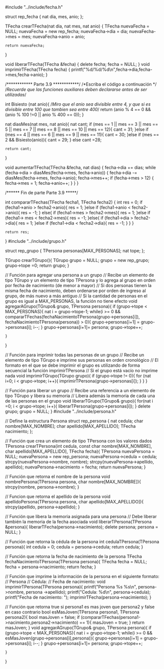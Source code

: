 #include "../include/fecha.h"

struct rep_fecha {
    nat dia, mes, anio;
};

TFecha crearTFecha(nat dia, nat mes, nat anio) {
    TFecha nuevaFecha = NULL;
    nuevaFecha = new rep_fecha;
    nuevaFecha->dia = dia;
    nuevaFecha->mes = mes;
    nuevaFecha->anio = anio;

    return nuevaFecha;
}

void liberarTFecha(TFecha &fecha) {
    delete fecha;
    fecha = NULL;
}
void imprimirTFecha(TFecha fecha) {
    printf("%d/%d/%d\n",fecha->dia,fecha->mes,fecha->anio);
}

/************ Parte 3.9 ************/
/*Escriba el código a continuación */
/*Recuerde que las funciones auxiliares
  deben declararse antes de ser utilizadas*/

int Bisiesto (nat anio){
    /*Miro que el anio sea divisible entre 4,
    y que si es divisible entre 100 que tambien sea entre 400*/
    return (anio % 4 == 0 && (anio % 100 !=0 || anio % 400 == 0));
}

nat diasMes(nat mes, nat anio){
    nat cant;
    if (mes == 1 || mes == 3 || mes == 5 || mes == 7 || mes == 8 || mes == 10 || mes == 12){
        cant = 31;
    }else if (mes == 4 || mes == 6 || mes == 9 || mes == 11){
        cant = 30;
    }else if (mes == 2 && Bisiesto(anio)){
        cant = 29;
    } else cant =28;

    return cant;
}

void aumentarTFecha(TFecha &fecha, nat dias) {
    fecha->dia += dias;
    while (fecha->dia > diasMes(fecha->mes, fecha->anio)) {
        fecha->dia -= diasMes(fecha->mes, fecha->anio);
        fecha->mes++;
        if (fecha->mes > 12) {
            fecha->mes = 1;
            fecha->anio++;
            }
            }
}

/****** Fin de parte Parte 3.9 *****/

int compararTFechas(TFecha fecha1, TFecha fecha2) {
    int res = 0;
    if (fecha1->anio > fecha2->anio){
        res = 1;
    }else if (fecha1->anio < fecha2->anio){
        res = -1;
    } else{
        if (fecha1->mes > fecha2->mes){
            res = 1;
            }else if (fecha1-> mes < fecha2->mes){
                res = -1;
                }else{
                    if (fecha1->dia > fecha2->dia){
                        res = 1;
                        }else if (fecha1->dia < fecha2->dia){
                            res = -1;
                        }
                }
    }

    return res;
}
#include "../include/grupo.h"

struct rep_grupo {
    TPersona personas[MAX_PERSONAS];
    nat tope;
};

TGrupo crearTGrupo(){
    TGrupo grupo = NULL;
    grupo = new rep_grupo;
    grupo->tope =0; 
    return grupo;
}

// Función para agregar una persona a un grupo
// Recibe un elemento de tipo TGrupo y un elemento de tipo TPersona y lo agrega al grupo en orden por fecha de nacimiento (de menor a mayor)
// Si dos personas tienen la misma fecha de nacimiento, deben ordenarse por orden de ingreso al grupo, de más nuevo a más antiguo
// Si la cantidad de personas en el grupo es igual a MAX_PERSONAS, la función no tiene efecto
void agregarAGrupo(TGrupo& grupo, TPersona persona){
    if (grupo->tope < MAX_PERSONAS){
        nat i = grupo->tope-1;
        while(i >= 0 && compararTFechas(fechaNacimientoTPersona(grupo->personas[i]), fechaNacimientoTPersona(persona)) > 0){
            grupo->personas[i+1] = grupo->personas[i];
            i--;
        }
        grupo->personas[i+1]= persona;
        grupo->tope++;

    }
}

// Función para imprimir todas las personas de un grupo
// Recibe un elemento de tipo TGrupo e imprime sus personas en orden cronológico
// El formato en el que se debe imprimir el grupo es utilizando de forma secuencial la función imprimirTPersona
// Si el grupo está vacío no imprime nada
void imprimirTGrupo(TGrupo grupo){
    if (grupo->tope != 0){
        for (nat i=0; i < grupo->tope; i++){
            imprimirTPersona(grupo->personas[i]);
        }
    }
}

// Función para liberar un grupo
// Recibe una referencia a un elemento de tipo TGrupo y libera su memoria
// Libera además la memoria de cada una de las personas en el grupo
void liberarTGrupo(TGrupo& grupo){
    for(nat i =0; i < grupo->tope; i++){
        liberarTPersona(grupo->personas[i]);
    }
    delete grupo;
    grupo = NULL;
}
#include "../include/persona.h"

// Define la estructura Persona
struct rep_persona {
    nat cedula;
    char nombre[MAX_NOMBRE];
    char apellido[MAX_APELLIDO];
    TFecha nacimiento;
};

// Función que crea un elemento de tipo TPersona con los valores dados
TPersona crearTPersona(int cedula, const char nombre[MAX_NOMBRE], char apellido[MAX_APELLIDO], TFecha fecha){
    TPersona nuevaPersona = NULL;
    nuevaPersona = new rep_persona;
    nuevaPersona->cedula = cedula;
    strcpy(nuevaPersona->nombre, nombre);
    strcpy(nuevaPersona->apellido, apellido);
    nuevaPersona->nacimiento = fecha;
    return nuevaPersona;
}

// Función que retorna el nombre de la persona
void nombrePersona(TPersona persona, char nombre[MAX_NOMBRE]){
    strcpy(nombre, persona->nombre);
}

// Funcion que retorna el apellido de la persona
void apellidoPersona(TPersona persona, char apellido[MAX_APELLIDO]){
    strcpy(apellido, persona->apellido);
}

// Función que libera la memoria asignada para una persona
// Debe liberar también la memoria de la fecha asociada
void liberarTPersona(TPersona &persona){
    liberarTFecha(persona->nacimiento);
    delete persona;
    persona = NULL;
}

// Función que retorna la cédula de la persona
int cedulaTPersona(TPersona persona){
    int cedula = 0;
	cedula = persona->cedula;
	return cedula;
}

// Función que retorna la fecha de nacimiento de la persona
TFecha fechaNacimientoTPersona(TPersona persona){
    TFecha fecha = NULL;
    fecha = persona->nacimiento;
	return fecha;
}

// Función que imprime la información de la persona en el siguiente formato:
// Persona <nombre> <apellido>
// Cédula: <cedula>
// Fecha de nacimiento: <fecha>
void imprimirTPersona(TPersona persona){
    printf("Persona %s %s\n", persona->nombre, persona ->apellido);
    printf("Cedula: %d\n", persona->cedula);
    printf("Fecha de nacimiento: ");
    imprimirTFecha(persona->nacimiento);
}

// Función que retorna true si persona1 es mas joven que persona2 y false en caso contrario
bool esMasJoven(TPersona persona1, TPersona persona2){
    bool masJoven = false;
	if (compararTFechas(persona1->nacimiento,persona2->nacimiento) == 1){
        masJoven = true;
    }
	return masJoven;
}
void agregarAGrupo(TGrupo& grupo, TPersona persona){
    if (grupo->tope < MAX_PERSONAS){
        nat i = grupo->tope-1;
        while(i >= 0 && esMasJoven(grupo->personas[i],persona)){
            grupo->personas[i+1] = grupo->personas[i];
            i--;
        }
        grupo->personas[i+1]= persona;
        grupo->tope++;

    }
}
